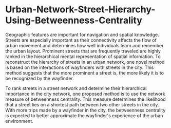# Urban-Network-Street-Hierarchy-Using-Betweenness-Centrality
Geographic features are important for navigation and spatial knowledge. Streets are especially important as their connectivity affects the flow of urban movement and determines how well individuals learn and remember the urban layout. Prominent streets that are frequently traveled are highly ranked in the hierarchical mental representation of spatial information. To reconstruct the hierarchy of streets in an urban network, one novel method is based on the interactions of wayfinders with streets in the city. This method suggests that the more prominent a street is, the more likely it is to be recognized by the wayfinder.

To rank streets in a street network and determine their hierarchical importance in the city network, one proposed method is to use the network measure of betweenness centrality. This measure determines the likelihood that a street lies on a shortest path between two other streets in the city. With more trips made by a wayfinder in the city, the betweenness centrality is expected to better approximate the wayfinder's experience of the urban environment. 

